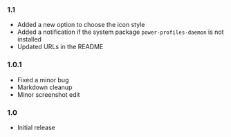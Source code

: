 
### 1.1

* Added a new option to choose the icon style
* Added a notification if the system package `power-profiles-daemon` is not
installed
* Updated URLs in the README

### 1.0.1

* Fixed a minor bug
* Markdown cleanup
* Minor screenshot edit

### 1.0

* Initial release
